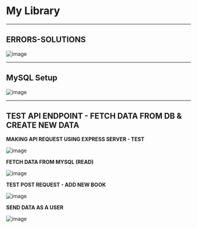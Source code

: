 # My Library

----------
**ERRORS-SOLUTIONS**
---------

![image](https://github.com/asyikin22/MySQL-CRUD-REACT-NODE.JS/assets/148519441/e1e8c65a-ff66-4620-bfe6-06ba97fb0151)

----------
**MySQL Setup**
---------

![image](https://github.com/asyikin22/MySQL-CRUD-REACT-NODE.JS/assets/148519441/d5557f74-adf9-4183-9060-69a501954271)

----------
**TEST API ENDPOINT - FETCH DATA FROM DB & CREATE NEW DATA**
---------

**MAKING API REQUEST USING EXPRESS SERVER - TEST**

![image](https://github.com/asyikin22/MySQL-CRUD-REACT-NODE.JS/assets/148519441/4fbf2c2b-8639-42f1-a16d-b07f8db83403)

**FETCH DATA FROM MYSQL (READ)**

![image](https://github.com/asyikin22/MySQL-CRUD-REACT-NODE.JS/assets/148519441/e070d5bc-047c-4118-871a-29ed205edaa6)


**TEST POST REQUEST - ADD NEW BOOK**

![image](https://github.com/asyikin22/MySQL-CRUD-REACT-NODE.JS/assets/148519441/c2837198-bab2-4de4-bdd7-6ad92a163330)

**SEND DATA AS A USER**

![image](https://github.com/asyikin22/MySQL-CRUD-REACT-NODE.JS/assets/148519441/a7eb1fc4-401f-4b8a-a154-635b651edee6)







